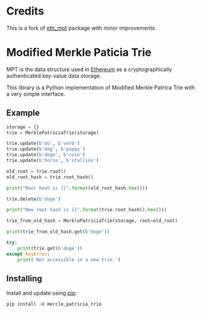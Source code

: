 # Credits

This is a fork of [eth_mpt](https://github.com/popzxc/merkle-patricia-trie) package with minor improvements.

# Modified Merkle Paticia Trie

MPT is the data structure used in [Ethereum](https://www.ethereum.org/) as a cryptographically authenticated key-value data storage. 

This library is a Python implementation of Modified Merkle Patrica Trie with a very simple interface.

## Example

```python
storage = {}
trie = MerklePatriciaTrie(storage)

trie.update(b'do', b'verb')
trie.update(b'dog', b'puppy')
trie.update(b'doge', b'coin')
trie.update(b'horse', b'stallion')

old_root = trie.root()
old_root_hash = trie.root_hash()

print("Root hash is {}".format(old_root_hash.hex()))

trie.delete(b'doge')

print("New root hash is {}".format(trie.root_hash().hex()))

trie_from_old_hash = MerklePatriciaTrie(storage, root=old_root)

print(trie_from_old_hash.get(b'doge'))

try:
    print(trie.get(b'doge'))
except KeyError:
    print('Not accessible in a new trie.')
```

## Installing

Install and update using [pip](https://pip.pypa.io/en/stable/quickstart/):

```
pip install -U mercle_patricia_trie
```
